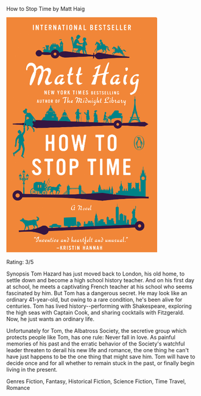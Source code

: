 How to Stop Time by Matt Haig

![alt text](bookimages/stoptime-image.png)

Rating: 3/5

Synopsis
Tom Hazard has just moved back to London, his old home, to settle down and become a high school history teacher. And on his first day at school, he meets a captivating French teacher at his school who seems fascinated by him. But Tom has a dangerous secret. He may look like an ordinary 41-year-old, but owing to a rare condition, he's been alive for centuries. Tom has lived history--performing with Shakespeare, exploring the high seas with Captain Cook, and sharing cocktails with Fitzgerald. Now, he just wants an ordinary life.

Unfortunately for Tom, the Albatross Society, the secretive group which protects people like Tom, has one rule: Never fall in love. As painful memories of his past and the erratic behavior of the Society's watchful leader threaten to derail his new life and romance, the one thing he can't have just happens to be the one thing that might save him. Tom will have to decide once and for all whether to remain stuck in the past, or finally begin living in the present.

Genres
Fiction, Fantasy, Historical Fiction, Science Fiction, Time Travel, Romance

[def]: bookimages/howtostoptime-image.png